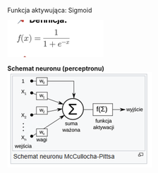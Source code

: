 Funkcja aktywująca: Sigmoid

![img.png](img.png)

**Schemat neuronu (perceptronu)**
![img_1.png](img_1.png)